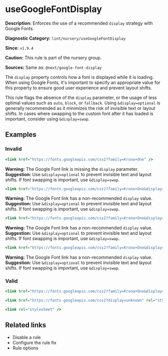 # useGoogleFontDisplay

**Description:** Enforces the use of a recommended `display` strategy with Google Fonts.

**Diagnostic Category:** `lint/nursery/useGoogleFontDisplay`

**Since:** `v1.9.4`

**Caution:** This rule is part of the nursery group.

**Sources:** Same as: `@next/google-font-display`

The `display` property controls how a font is displayed while it is loading. When using Google Fonts, it's important to specify an appropriate value for this property to ensure good user experience and prevent layout shifts.

This rule flags the absence of the `display` parameter, or the usage of less optimal values such as `auto`, `block`, or `fallback`. Using `&display=optional` is generally recommended as it minimizes the risk of invisible text or layout shifts. In cases where swapping to the custom font after it has loaded is important, consider using `&display=swap`.

## Examples

### Invalid

```jsx
<link href="https://fonts.googleapis.com/css2?family=Krona+One" />
```
**Warning:** The Google Font link is missing the `display` parameter.  
**Suggestion:** Use `&display=optional` to prevent invisible text and layout shifts. If font swapping is important, use `&display=swap`.

```jsx
<link href="https://fonts.googleapis.com/css2?family=Krona+One&display=auto" />
```
**Warning:** The Google Font link has a non-recommended `display` value.  
**Suggestion:** Use `&display=optional` to prevent invisible text and layout shifts. If font swapping is important, use `&display=swap`.

```jsx
<link href="https://fonts.googleapis.com/css2?family=Krona+One&display=block" />
```
**Warning:** The Google Font link has a non-recommended `display` value.  
**Suggestion:** Use `&display=optional` to prevent invisible text and layout shifts. If font swapping is important, use `&display=swap`.

```jsx
<link href="https://fonts.googleapis.com/css2?family=Krona+One&display=fallback" />
```
**Warning:** The Google Font link has a non-recommended `display` value.  
**Suggestion:** Use `&display=optional` to prevent invisible text and layout shifts. If font swapping is important, use `&display=swap`.

### Valid

```jsx
<link href="https://fonts.googleapis.com/css2?family=Krona+One&display=optional" rel="stylesheet" />
```

```jsx
<link href="https://fonts.googleapis.com/css2?display=unknown" rel="stylesheet" />
```

```jsx
<link rel="stylesheet" />
```

## Related links

- Disable a rule
- Configure the rule fix
- Rule options